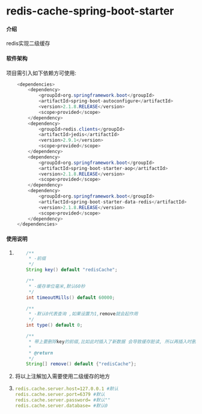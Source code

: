 # redis-cache-spring-boot-starter

#### 介绍
redis实现二级缓存

#### 软件架构

项目需引入如下依赖方可使用:

```java
    <dependencies>
        <dependency>
            <groupId>org.springframework.boot</groupId>
            <artifactId>spring-boot-autoconfigure</artifactId>
            <version>2.1.8.RELEASE</version>
            <scope>provided</scope>
        </dependency>
        <dependency>
            <groupId>redis.clients</groupId>
            <artifactId>jedis</artifactId>
            <version>2.9.1</version>
            <scope>provided</scope>
        </dependency>
        <dependency>
            <groupId>org.springframework.boot</groupId>
            <artifactId>spring-boot-starter-aop</artifactId>
            <version>2.1.8.RELEASE</version>
            <scope>provided</scope>
        </dependency>
        <dependency>
            <groupId>org.springframework.boot</groupId>
            <artifactId>spring-boot-starter-data-redis</artifactId>
            <version>2.1.8.RELEASE</version>
            <scope>provided</scope>
        </dependency>
    </dependencies>
```

#### 使用说明

1. ```java
       /**
        * -前缀
        */
       String key() default "redisCache";
   
       /**
        * -缓存单位毫米,默认60秒
        */
       int timeoutMills() default 60000;
   
       /**
        * -默认0代表查询 ,如果设置为1,remove就会起作用
        */
       int type() default 0;
   
       /**
        * 带上要删除key的前缀,比如此时插入了新数据 会导致缓存脏读, 所以再插入时删除对应的缓存列表 比如执行updateUser等操作 那么此时应该填入findUser/pageuser等. 未填写时会删除库内所有缓存避免脏读
        * 
        * @return
        */
       String[] remove() default {"redisCache"};
   ```

   

2. 将以上注解加入需要使用二级缓存的地方

3. ``` yaml
   redis.cache.server.host=127.0.0.1 #默认
   redis.cache.server.port=6379 #默认
   redis.cache.server.password= #默认""
   redis.cache.server.database= #默认0
   ```